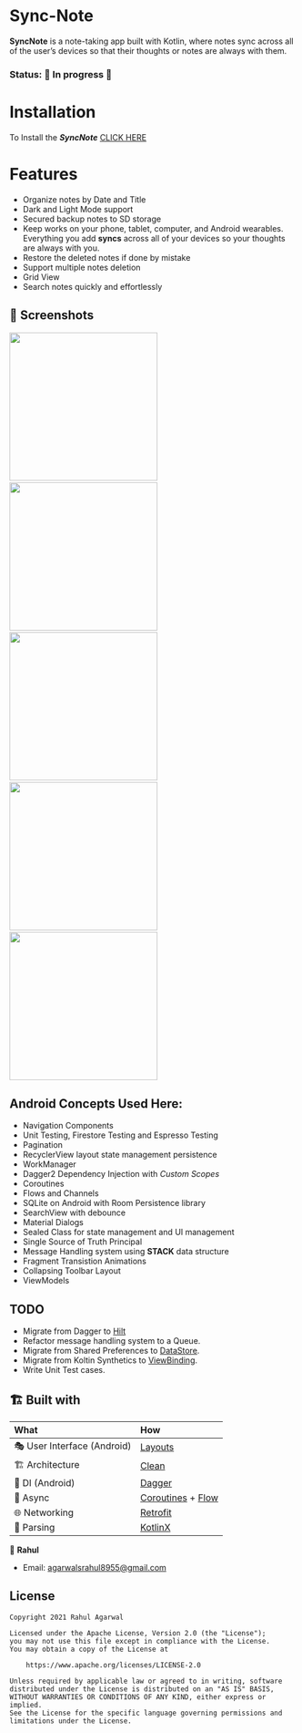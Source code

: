 # Sync-Note
**SyncNote** is a note-taking app built with Kotlin, where notes sync across all of the user’s devices so that their thoughts 
or notes are always with them.

### Status: 🚧 In progress 🚧

# Installation
To Install the ***SyncNote*** [CLICK HERE](https://play.google.com/store/apps/details?id=com.notesync.notes)

# Features
* Organize notes by Date and Title
* Dark and Light Mode support
* Secured backup notes to SD storage
* Keep works on your phone, tablet, computer, and Android wearables. Everything you add **syncs** across all of your devices so your thoughts are always with you.
* Restore the deleted notes if done by mistake
* Support multiple notes deletion
* Grid View
* Search notes quickly and effortlessly

## :camera_flash: Screenshots

<img src="/screenshots/screen_1.png" width="260">&emsp;<img src="/screenshots/screen_2.png"
width="260">&emsp;<img src="/screenshots/screen_3.png" width="260">&emsp;<img src="/screenshots/screen_4.png" width="260">&emsp;<img src="/screenshots/screen_5.png" width="260">
<br>

## Android Concepts Used Here:
* Navigation Components
* Unit Testing, Firestore Testing and Espresso Testing
* Pagination
* RecyclerView layout state management persistence
* WorkManager
* Dagger2 Dependency Injection with *Custom Scopes*
* Coroutines
* Flows and Channels
* SQLite on Android with Room Persistence library
* SearchView with debounce 
* Material Dialogs
* Sealed Class for state management and UI management
* Single Source of Truth Principal
* Message Handling system using **STACK** data structure
* Fragment Transistion Animations
* Collapsing Toolbar Layout
* ViewModels

## TODO
* Migrate from Dagger to [Hilt](https://developer.android.com/training/dependency-injection/hilt-android)
* Refactor message handling system to a Queue.
* Migrate from Shared Preferences to [DataStore](https://developer.android.com/topic/libraries/architecture/datastore).
* Migrate from Koltin Synthetics to [ViewBinding](https://developer.android.com/topic/libraries/view-binding).
* Write Unit Test cases.

## 🏗️️ Built with

| What                        | How                                                                                                                                                                             |
|:----------------------------|:--------------------------------------------------------------------------------------------------------------------------------------------------------------------------------|
| 🎭 User Interface (Android) | [Layouts](https://developer.android.com/guide/topics/ui/declaring-layout)                                                                                                                |
| 🏗 Architecture             | [Clean](https://blog.cleancoder.com/uncle-bob/2012/08/13/the-clean-architecture.html)                                                                                           |
| 💉 DI (Android)             | [Dagger](https://developer.android.com/training/dependency-injection/dagger-android)                                                                                                |
| 🌊 Async                    | [Coroutines](https://kotlinlang.org/docs/coroutines-overview.html) + [Flow](https://kotlin.github.io/kotlinx.coroutines/kotlinx-coroutines-core/kotlinx.coroutines.flow/-flow/) |
| 🌐 Networking               | [Retrofit](https://square.github.io/retrofit/)                                                                                                                                  |
| 📄 Parsing                  | [KotlinX](https://kotlinlang.org/docs/serialization.html)                                                                                                                       |                                                                                                

👤 **Rahul**

* Email: agarwalsrahul8955@gmail.com

## License

```
Copyright 2021 Rahul Agarwal

Licensed under the Apache License, Version 2.0 (the "License");
you may not use this file except in compliance with the License.
You may obtain a copy of the License at

    https://www.apache.org/licenses/LICENSE-2.0

Unless required by applicable law or agreed to in writing, software
distributed under the License is distributed on an "AS IS" BASIS,
WITHOUT WARRANTIES OR CONDITIONS OF ANY KIND, either express or implied.
See the License for the specific language governing permissions and
limitations under the License.
```

